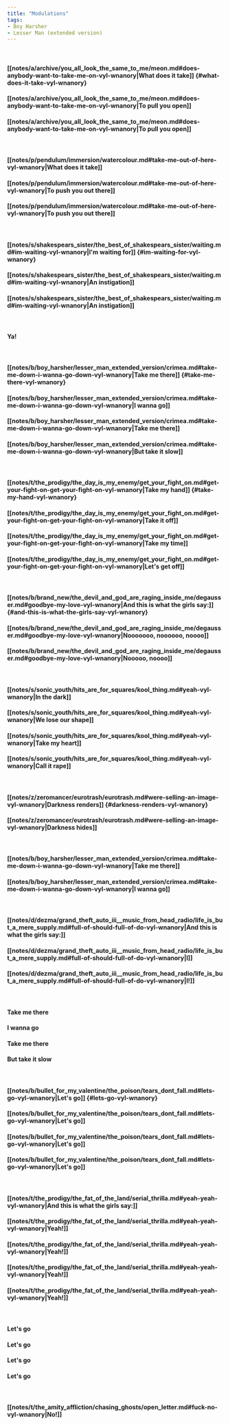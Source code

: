 ```yaml
---
title: "Modulations"
tags:
- Boy Harsher
- Lesser Man (extended version)
---
```

&nbsp;
#### [[notes/a/archive/you_all_look_the_same_to_me/meon.md#does-anybody-want-to-take-me-on-vyl-wnanory|What does it take]] {#what-does-it-take-vyl-wnanory}
#### [[notes/a/archive/you_all_look_the_same_to_me/meon.md#does-anybody-want-to-take-me-on-vyl-wnanory|To pull you open]]
#### [[notes/a/archive/you_all_look_the_same_to_me/meon.md#does-anybody-want-to-take-me-on-vyl-wnanory|To pull you open]]
&nbsp;
#### [[notes/p/pendulum/immersion/watercolour.md#take-me-out-of-here-vyl-wnanory|What does it take]]
#### [[notes/p/pendulum/immersion/watercolour.md#take-me-out-of-here-vyl-wnanory|To push you out there]]
#### [[notes/p/pendulum/immersion/watercolour.md#take-me-out-of-here-vyl-wnanory|To push you out there]]
&nbsp;
#### [[notes/s/shakespears_sister/the_best_of_shakespears_sister/waiting.md#im-waiting-vyl-wnanory|I'm waiting for]] {#im-waiting-for-vyl-wnanory}
#### [[notes/s/shakespears_sister/the_best_of_shakespears_sister/waiting.md#im-waiting-vyl-wnanory|An instigation]]
#### [[notes/s/shakespears_sister/the_best_of_shakespears_sister/waiting.md#im-waiting-vyl-wnanory|An instigation]]
&nbsp;
#### Ya!
&nbsp;
#### [[notes/b/boy_harsher/lesser_man_extended_version/crimea.md#take-me-down-i-wanna-go-down-vyl-wnanory|Take me there]] {#take-me-there-vyl-wnanory}
#### [[notes/b/boy_harsher/lesser_man_extended_version/crimea.md#take-me-down-i-wanna-go-down-vyl-wnanory|I wanna go]]
#### [[notes/b/boy_harsher/lesser_man_extended_version/crimea.md#take-me-down-i-wanna-go-down-vyl-wnanory|Take me there]]
#### [[notes/b/boy_harsher/lesser_man_extended_version/crimea.md#take-me-down-i-wanna-go-down-vyl-wnanory|But take it slow]]
&nbsp;
#### [[notes/t/the_prodigy/the_day_is_my_enemy/get_your_fight_on.md#get-your-fight-on-get-your-fight-on-vyl-wnanory|Take my hand]] {#take-my-hand-vyl-wnanory}
#### [[notes/t/the_prodigy/the_day_is_my_enemy/get_your_fight_on.md#get-your-fight-on-get-your-fight-on-vyl-wnanory|Take it off]]
#### [[notes/t/the_prodigy/the_day_is_my_enemy/get_your_fight_on.md#get-your-fight-on-get-your-fight-on-vyl-wnanory|Take my time]]
#### [[notes/t/the_prodigy/the_day_is_my_enemy/get_your_fight_on.md#get-your-fight-on-get-your-fight-on-vyl-wnanory|Let's get off]]
&nbsp;
#### [[notes/b/brand_new/the_devil_and_god_are_raging_inside_me/degausser.md#goodbye-my-love-vyl-wnanory|And this is what the girls say:]] {#and-this-is-what-the-girls-say-vyl-wnanory}
#### [[notes/b/brand_new/the_devil_and_god_are_raging_inside_me/degausser.md#goodbye-my-love-vyl-wnanory|Nooooooo, noooooo, noooo]]
#### [[notes/b/brand_new/the_devil_and_god_are_raging_inside_me/degausser.md#goodbye-my-love-vyl-wnanory|Nooooo, noooo]]
&nbsp;
#### [[notes/s/sonic_youth/hits_are_for_squares/kool_thing.md#yeah-vyl-wnanory|In the dark]]
#### [[notes/s/sonic_youth/hits_are_for_squares/kool_thing.md#yeah-vyl-wnanory|We lose our shape]]
#### [[notes/s/sonic_youth/hits_are_for_squares/kool_thing.md#yeah-vyl-wnanory|Take my heart]]
#### [[notes/s/sonic_youth/hits_are_for_squares/kool_thing.md#yeah-vyl-wnanory|Call it rape]]
&nbsp;
#### [[notes/z/zeromancer/eurotrash/eurotrash.md#were-selling-an-image-vyl-wnanory|Darkness renders]] {#darkness-renders-vyl-wnanory}
#### [[notes/z/zeromancer/eurotrash/eurotrash.md#were-selling-an-image-vyl-wnanory|Darkness hides]]
&nbsp;
#### [[notes/b/boy_harsher/lesser_man_extended_version/crimea.md#take-me-down-i-wanna-go-down-vyl-wnanory|Take me there]]
#### [[notes/b/boy_harsher/lesser_man_extended_version/crimea.md#take-me-down-i-wanna-go-down-vyl-wnanory|I wanna go]]
&nbsp;
#### [[notes/d/dezma/grand_theft_auto_iii__music_from_head_radio/life_is_but_a_mere_supply.md#full-of-should-full-of-do-vyl-wnanory|And this is what the girls say:]]
#### [[notes/d/dezma/grand_theft_auto_iii__music_from_head_radio/life_is_but_a_mere_supply.md#full-of-should-full-of-do-vyl-wnanory|I]]
#### [[notes/d/dezma/grand_theft_auto_iii__music_from_head_radio/life_is_but_a_mere_supply.md#full-of-should-full-of-do-vyl-wnanory|I!]]
&nbsp;
#### Take me there
#### I wanna go
#### Take me there
#### But take it slow
&nbsp;
#### [[notes/b/bullet_for_my_valentine/the_poison/tears_dont_fall.md#lets-go-vyl-wnanory|Let's go]] {#lets-go-vyl-wnanory}
#### [[notes/b/bullet_for_my_valentine/the_poison/tears_dont_fall.md#lets-go-vyl-wnanory|Let's go]]
#### [[notes/b/bullet_for_my_valentine/the_poison/tears_dont_fall.md#lets-go-vyl-wnanory|Let's go]]
#### [[notes/b/bullet_for_my_valentine/the_poison/tears_dont_fall.md#lets-go-vyl-wnanory|Let's go]]
&nbsp;
#### [[notes/t/the_prodigy/the_fat_of_the_land/serial_thrilla.md#yeah-yeah-vyl-wnanory|And this is what the girls say:]]
#### [[notes/t/the_prodigy/the_fat_of_the_land/serial_thrilla.md#yeah-yeah-vyl-wnanory|Yeah!]]
#### [[notes/t/the_prodigy/the_fat_of_the_land/serial_thrilla.md#yeah-yeah-vyl-wnanory|Yeah!]]
#### [[notes/t/the_prodigy/the_fat_of_the_land/serial_thrilla.md#yeah-yeah-vyl-wnanory|Yeah!]]
#### [[notes/t/the_prodigy/the_fat_of_the_land/serial_thrilla.md#yeah-yeah-vyl-wnanory|Yeah!]]
&nbsp;
#### Let's go
#### Let's go
#### Let's go
#### Let's go
&nbsp;
#### [[notes/t/the_amity_affliction/chasing_ghosts/open_letter.md#fuck-no-vyl-wnanory|No!]]
